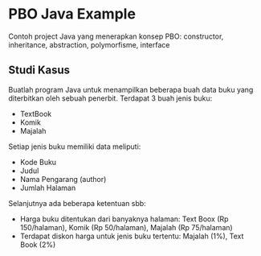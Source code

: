 # PBO Java Example
 Contoh project Java yang menerapkan konsep PBO: constructor, inheritance, abstraction, polymorfisme, interface

## Studi Kasus

Buatlah program Java untuk menampilkan beberapa buah data buku yang diterbitkan oleh sebuah penerbit.
Terdapat 3 buah jenis buku:
* TextBook
* Komik
* Majalah

Setiap jenis buku memiliki data meliputi:
* Kode Buku
* Judul
* Nama Pengarang (author)
* Jumlah Halaman

Selanjutnya ada beberapa ketentuan sbb:
* Harga buku ditentukan dari banyaknya halaman: Text Boox (Rp 150/halaman), Komik (Rp 50/halaman), Majalah (Rp 75/halaman)
* Terdapat diskon harga untuk jenis buku tertentu: Majalah (1%), Text Book (2%)
